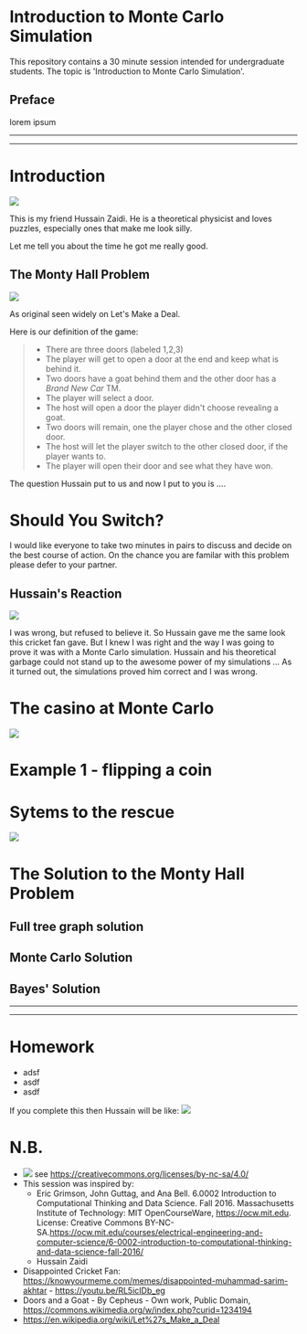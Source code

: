 # Introduction to Monte Carlo Simulation
This repository contains a 30 minute session intended for undergraduate students. The topic is 'Introduction to Monte Carlo Simulation'.

## Preface
lorem ipsum

---
---

# Introduction
![](https://github.com/alonzi/monte-carlo/blob/3449d0f1c22ec12c4106d7fe41a4105da83ef348/images/norbert-sue-munich.jpg)

This is my friend Hussain Zaidi. He is a theoretical physicist and loves puzzles, especially ones that make me look silly.

Let me tell you about the time he got me really good.

## The Monty Hall Problem
![](https://github.com/alonzi/monte-carlo/blob/706070fd4393e3c354cdd5abea0a60ab0aa999f3/images/Monty_open_door.svg.png)

As original seen widely on Let's Make a Deal. 

Here is our definition of the game:
> * There are three doors (labeled 1,2,3)
> * The player will get to open a door at the end and keep what is behind it.
> * Two doors have a goat behind them and the other door has a *Brand New Car* TM.
> * The player will select a door.
> * The host will open a door the player didn't choose revealing a goat.
> * Two doors will remain, one the player chose and the other closed door.
> * The host will let the player switch to the other closed door, if the player wants to.
> * The player will open their door and see what they have won.

The question Hussain put to us and now I put to you is ....

# Should You Switch?
I would like everyone to take two minutes in pairs to discuss and decide on the best course of action. On the chance you are familar with this problem please defer to your partner.

## Hussain's Reaction
![](https://github.com/alonzi/monte-carlo/blob/f9434adeb8b6f831f80ab1db36c499bcb094d93d/images/disappointed.jpg)

I was wrong, but refused to believe it. So Hussain gave me the same look this cricket fan gave. But I knew I was right and the way I was going to prove it was with a Monte Carlo simulation. Hussain and his theoretical garbage could not stand up to the awesome power of my simulations ... As it turned out, the simulations proved him correct and I was wrong.

# The casino at Monte Carlo
![](https://github.com/alonzi/monte-carlo/blob/f83926a62f869a209d41a5022cb750c8a47930d0/images/Monte_Carlo_Casino,_Monaco_-_interior-_(2)_(32774947955).jpg)

# Example 1 - flipping a coin

# Sytems to the rescue
![](https://github.com/alonzi/monte-carlo/blob/7a370df312a4e01ee24ea8c88796c49621f5e8f4/images/Eniac.jpg)

# The Solution to the Monty Hall Problem

## Full tree graph solution

## Monte Carlo Solution

## Bayes' Solution


---
---

# Homework
* adsf
* asdf
* asdf

If you complete this then Hussain will be like:
![](https://github.com/alonzi/monte-carlo/blob/75498d1484574ba3b86412343f652886f71b2c24/images/happy-fan.jpg)

# N.B.
* ![](https://github.com/alonzi/monte-carlo/blob/762c7013f9157e80cd3277a42186b7dcb9fe88a5/Cc-by-nc-sa_icon.svg.png) see https://creativecommons.org/licenses/by-nc-sa/4.0/      
* This session was inspired by:
  * Eric Grimson, John Guttag, and Ana Bell. 6.0002 Introduction to Computational Thinking and Data Science. Fall 2016. Massachusetts Institute of Technology: MIT OpenCourseWare, https://ocw.mit.edu. License: Creative Commons BY-NC-SA.https://ocw.mit.edu/courses/electrical-engineering-and-computer-science/6-0002-introduction-to-computational-thinking-and-data-science-fall-2016/
  * Hussain Zaidi
* Disappointed Cricket Fan: https://knowyourmeme.com/memes/disappointed-muhammad-sarim-akhtar - https://youtu.be/RL5icIDb_eg
* Doors and a Goat - By Cepheus - Own work, Public Domain, https://commons.wikimedia.org/w/index.php?curid=1234194
* https://en.wikipedia.org/wiki/Let%27s_Make_a_Deal
